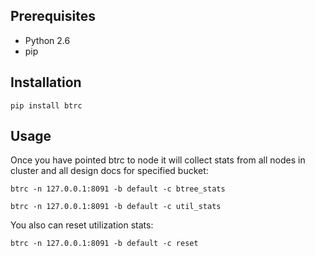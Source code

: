 Prerequisites
-------------

* Python 2.6
* pip

Installation
-------------

    pip install btrc

Usage
-------------

Once you have pointed btrc to node it will collect stats from all nodes in cluster and all design docs for specified bucket:

    btrc -n 127.0.0.1:8091 -b default -c btree_stats

    btrc -n 127.0.0.1:8091 -b default -c util_stats

You also can reset utilization stats:

    btrc -n 127.0.0.1:8091 -b default -c reset
